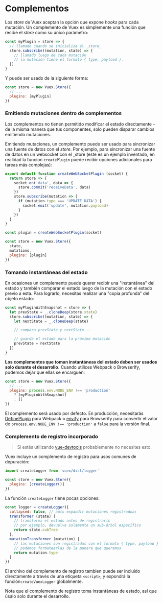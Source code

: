 # Complementos

Los _store_ de Vuex aceptan la opción que expone _hooks_ para cada mutación. Un complemento de Vuex es simplemente una función que recibe el _store_ como su único parámetro:

``` js
const myPlugin = store => {
  // llamado cuando se inicializa el _store_
  store.subscribe((mutation, state) => {
    // llamado luego de cada mutación
    // la mutación tiene el formato { type, payload }.
  })
}
```

Y puede ser usado de la siguiente forma:

``` js
const store = new Vuex.Store({
  // ...
  plugins: [myPlugin]
})
```

### Emitiendo mutaciones dentro de complementos

Los complementos no tienen permitido modificar el estado directamente - de la misma manera que tus componentes, solo pueden disparar cambios emitiendo mutaciones.

Emitiendo mutaciones, un complemento puede ser usado para sincronizar una fuente de datos con el _store_. Por ejemplo, para sincronizar una fuente de datos en un websocket con el _store (este es un ejemplo inventado, en realidad la funcion `createPlugin` puede recibir opciones adicionales para tareas más complejas):

``` js
export default function createWebSocketPlugin (socket) {
  return store => {
    socket.on('data', data => {
      store.commit('receiveData', data)
    })
    store.subscribe(mutation => {
      if (mutation.type === 'UPDATE_DATA') {
        socket.emit('update', mutation.payload)
      }
    })
  }
}
```

``` js
const plugin = createWebSocketPlugin(socket)

const store = new Vuex.Store({
  state,
  mutations,
  plugins: [plugin]
})
```

### Tomando instantáneas del estado

En ocasiones un complemento puede querer recibir una "instantánea" del estado y también comparar el estado luego de la mutación con el estado previo a esta. Para lograrlo, necesitas realizar una "copia profunda" del objeto estado:

``` js
const myPluginWithSnapshot = store => {
  let prevState = _.cloneDeep(store.state)
  store.subscribe((mutation, state) => {
    let nextState = _.cloneDeep(state)

    // compara prevState y nextState...

    // guarda el estado para la próxima mutación
    prevState = nextState
  })
}
```

**Los complementos que toman instantáneas del estado deben ser usados solo durante el desarrollo.** Cuando utilices Webpack o Browserify, podemos dejar que ellas se encarguen:

``` js
const store = new Vuex.Store({
  // ...
  plugins: process.env.NODE_ENV !== 'production'
    ? [myPluginWithSnapshot]
    : []
})
```

El complemento será usado por defecto. En producción, necesitarás [DefinePlugin](https://webpack.github.io/docs/list-of-plugins.html#defineplugin) para Webpack o [envify](https://github.com/hughsk/envify) para Browserify para convertir el valor de `process.env.NODE_ENV !== 'production'` a `false` para la versión final.

### Complemento de registro incorporado

> Si estás utilizando [vue-devtools](https://github.com/vuejs/vue-devtools) probablemente no necesites esto.

Vuex incluye un complemento de registro para usos comunes de depuración:

``` js
import createLogger from 'vuex/dist/logger'

const store = new Vuex.Store({
  plugins: [createLogger()]
})
```

La función `createLogger` tiene pocas opciones:

``` js
const logger = createLogger({
  collapsed: false, // auto expandir mutaciones registradoas
  transformer (state) {
    // transforma el estado antes de registrarlo
    // por ejemplo, devuelve solamente un sub-árbol específico
    return state.subTree
  },
  mutationTransformer (mutation) {
    // las mutaciones son registradas con el formato { type, payload }
    // podemos formatearlas de la manera que queramos
    return mutation.type
  }
})
```

El archivo del complemento de registro tambien puede ser incluído directamente a través de una etiqueta `<script>`, y expondrá la función`createVuexLogger` globalmente.

Nota que el complemento de registro toma instantáneas de estado, así que úsalo solo durante el desarrollo.
